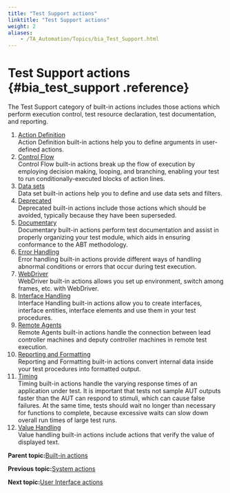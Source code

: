 ```yaml
--- 
title: "Test Support actions"
linktitle: "Test Support actions"
weight: 2
aliases: 
    - /TA_Automation/Topics/bia_Test_Support.html
---
```

# Test Support actions {#bia_test_support .reference}

The Test Support category of built-in actions includes those actions which perform execution control, test resource declaration, test documentation, and reporting.

1.  [Action Definition](../../TA_Automation/Topics/bia_Action_definition.html)  
Action Definition built-in actions help you to define arguments in user-defined actions.
2.  [Control Flow](../../TA_Automation/Topics/bia_Control_flow.html)  
Control Flow built-in actions break up the flow of execution by employing decision making, looping, and branching, enabling your test to run conditionally-executed blocks of action lines.
3.  [Data sets](../../TA_Automation/Topics/bia_Data_set.html)  
Data set built-in actions help you to define and use data sets and filters.
4.  [Deprecated](../../TA_Automation/Topics/bia_Deprecated.html)  
Deprecated built-in actions include those actions which should be avoided, typically because they have been superseded.
5.  [Documentary](../../TA_Automation/Topics/bia_Documentary.html)  
Documentary built-in actions perform test documentation and assist in properly organizing your test module, which aids in ensuring conformance to the ABT methodology.
6.  [Error Handling](../../TA_Automation/Topics/bia_Error_handling.html)  
Error handling built-in actions provide different ways of handling abnormal conditions or errors that occur during test execution.
7.  [WebDriver](../../TA_Automation/Topics/built_in_actions_WebDriver.html)  
WebDriver built-in actions allows you set up environment, switch among frames, etc. with WebDriver.
8.  [Interface Handling](../../TA_Automation/Topics/bia_Interface_handling.html)  
Interface Handling built-in actions allow you to create interfaces, interface entities, interface elements and use them in your test procedures.
9.  [Remote Agents](../../TA_Automation/Topics/bia_Remote_agents.html)  
Remote Agents built-in actions handle the connection between lead controller machines and deputy controller machines in remote test execution.
10. [Reporting and Formatting](../../TA_Automation/Topics/bia_Reporting_and_formatting.html)  
Reporting and Formatting built-in actions convert internal data inside your test procedures into formatted output.
11. [Timing](../../TA_Automation/Topics/bia_Timing.html)  
Timing built-in actions handle the varying response times of an application under test. It is important that tests not sample AUT outputs faster than the AUT can respond to stimuli, which can cause false failures. At the same time, tests should wait no longer than necessary for functions to complete, because excessive waits can slow down overall run times of large test runs.
12. [Value Handling](../../TA_Automation/Topics/bia_Value_handling.html)  
Value handling built-in actions include actions that verify the value of displayed text.

**Parent topic:**[Built-in actions](../../TA_Automation/Topics/bia_Built_in_actions.html)

**Previous topic:**[System actions](../../TA_Automation/Topics/bia_System.html)

**Next topic:**[User Interface actions](../../TA_Automation/Topics/bia_User_Interface.html)

